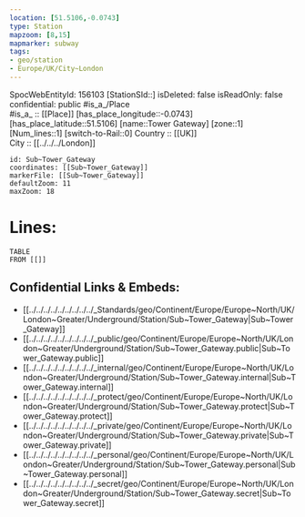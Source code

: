 ```yaml
---
location: [51.5106,-0.0743] 
type: Station 
mapzoom: [8,15] 
mapmarker: subway 
tags:
- geo/station
- Europe/UK/City~London
---
```

SpocWebEntityId: 156103
[StationSId::] 
isDeleted: false
isReadOnly: false
confidential: public
#is_a_/Place  
#is_a_ :: [[Place]] 
[has_place_longitude::-0.0743] 
[has_place_latitude::51.5106] 
[name::Tower Gateway] 
[zone::1] 
[Num_lines::1] 
[switch-to-Rail::0] 
Country :: [[UK]]  
City :: [[../../../London]]  


```leaflet
id: Sub~Tower_Gateway
coordinates: [[Sub~Tower_Gateway]] 
markerFile: [[Sub~Tower_Gateway]] 
defaultZoom: 11 
maxZoom: 18
```


# Lines: 
```dataview
TABLE 
FROM [[]] 
```

## Confidential Links & Embeds: 
- [[../../../../../../../../../_Standards/geo/Continent/Europe/Europe~North/UK/London~Greater/Underground/Station/Sub~Tower_Gateway|Sub~Tower_Gateway]] 
- [[../../../../../../../../../_public/geo/Continent/Europe/Europe~North/UK/London~Greater/Underground/Station/Sub~Tower_Gateway.public|Sub~Tower_Gateway.public]] 
- [[../../../../../../../../../_internal/geo/Continent/Europe/Europe~North/UK/London~Greater/Underground/Station/Sub~Tower_Gateway.internal|Sub~Tower_Gateway.internal]] 
- [[../../../../../../../../../_protect/geo/Continent/Europe/Europe~North/UK/London~Greater/Underground/Station/Sub~Tower_Gateway.protect|Sub~Tower_Gateway.protect]] 
- [[../../../../../../../../../_private/geo/Continent/Europe/Europe~North/UK/London~Greater/Underground/Station/Sub~Tower_Gateway.private|Sub~Tower_Gateway.private]] 
- [[../../../../../../../../../_personal/geo/Continent/Europe/Europe~North/UK/London~Greater/Underground/Station/Sub~Tower_Gateway.personal|Sub~Tower_Gateway.personal]] 
- [[../../../../../../../../../_secret/geo/Continent/Europe/Europe~North/UK/London~Greater/Underground/Station/Sub~Tower_Gateway.secret|Sub~Tower_Gateway.secret]] 
